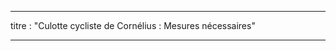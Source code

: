 - - -
titre : "Culotte cycliste de Cornélius : Mesures nécessaires"
- - -

<PatternMeasurements pattern='cornelius' />
